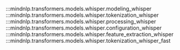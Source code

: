 :::mindnlp.transformers.models.whisper.modeling_whisper
:::mindnlp.transformers.models.whisper.tokenization_whisper
:::mindnlp.transformers.models.whisper.processing_whisper
:::mindnlp.transformers.models.whisper.configuration_whisper
:::mindnlp.transformers.models.whisper.feature_extraction_whisper
:::mindnlp.transformers.models.whisper.tokenization_whisper_fast
